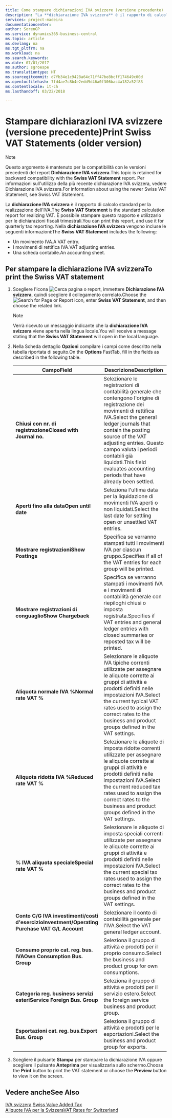 ```yaml
---
title: Come stampare dichiarazioni IVA svizzere (versione precedente)
description: "La **dichiarazione IVA svizzera** è il rapporto di calcolo standard per la realizzazione dell'IVA. È possibile stampare questo rapporto e utilizzarlo per le dichiarazioni fiscali trimestrali."
services: project-madeira
documentationcenter: 
author: SorenGP
ms.service: dynamics365-business-central
ms.topic: article
ms.devlang: na
ms.tgt_pltfrm: na
ms.workload: na
ms.search.keywords: 
ms.date: 07/01/2017
ms.author: sgroespe
ms.translationtype: HT
ms.sourcegitcommit: d7fb34e1c9428a64c71ff47be8bcff174649c00d
ms.openlocfilehash: 7fd4ae7c8b4e2edd9d46a0f306bac4a182a52f83
ms.contentlocale: it-ch
ms.lasthandoff: 03/22/2018

---
```

# <a name="print-swiss-vat-statements-older-version"></a><span data-ttu-id="e45f5-104">Stampare dichiarazioni IVA svizzere (versione precedente)</span><span class="sxs-lookup"><span data-stu-id="e45f5-104">Print Swiss VAT Statements (older version)</span></span>

> [!NOTE]  
>  <span data-ttu-id="e45f5-105">Questo argomento è mantenuto per la compatibilità con le versioni precedenti del report **Dichiarazione IVA svizzera**.</span><span class="sxs-lookup"><span data-stu-id="e45f5-105">This topic is retained for backward compatibility with the **Swiss VAT Statement** report.</span></span> <span data-ttu-id="e45f5-106">Per informazioni sull'utilizzo della più recente dichiarazione IVA svizzera, vedere Dichiarazione IVA svizzera.</span><span class="sxs-lookup"><span data-stu-id="e45f5-106">For information about using the newer Swiss VAT Statement, see Swiss VAT Statement.</span></span>  

<span data-ttu-id="e45f5-107">La **dichiarazione IVA svizzera** è il rapporto di calcolo standard per la realizzazione dell'IVA.</span><span class="sxs-lookup"><span data-stu-id="e45f5-107">The **Swiss VAT Statement** is the standard calculation report for realizing VAT.</span></span> <span data-ttu-id="e45f5-108">È possibile stampare questo rapporto e utilizzarlo per le dichiarazioni fiscali trimestrali.</span><span class="sxs-lookup"><span data-stu-id="e45f5-108">You can print this report, and use it for quarterly tax reporting.</span></span> <span data-ttu-id="e45f5-109">Nella **dichiarazione IVA svizzera** vengono incluse le seguenti informazioni:</span><span class="sxs-lookup"><span data-stu-id="e45f5-109">The **Swiss VAT Statement** includes the following:</span></span>  

- <span data-ttu-id="e45f5-110">Un movimento IVA.</span><span class="sxs-lookup"><span data-stu-id="e45f5-110">A VAT entry.</span></span>  
- <span data-ttu-id="e45f5-111">I movimenti di rettifica IVA.</span><span class="sxs-lookup"><span data-stu-id="e45f5-111">VAT adjusting entries.</span></span>  
- <span data-ttu-id="e45f5-112">Una scheda contabile.</span><span class="sxs-lookup"><span data-stu-id="e45f5-112">An accounting sheet.</span></span>  

## <a name="to-print-the-swiss-vat-statement"></a><span data-ttu-id="e45f5-113">Per stampare la dichiarazione IVA svizzera</span><span class="sxs-lookup"><span data-stu-id="e45f5-113">To print the Swiss VAT statement</span></span>  

1.  <span data-ttu-id="e45f5-114">Scegliere l'icona ![Cerca pagina o report](../../media/ui-search/search_small.png "icona Cerca pagina o report"), immettere **Dichiarazione IVA svizzera**, quindi scegliere il collegamento correlato.</span><span class="sxs-lookup"><span data-stu-id="e45f5-114">Choose the ![Search for Page or Report](../../media/ui-search/search_small.png "Search for Page or Report icon") icon, enter **Swiss VAT Statement**, and then choose the related link.</span></span>  

    > [!NOTE]  
    >  <span data-ttu-id="e45f5-115">Verrà ricevuto un messaggio indicante che la **dichiarazione IVA svizzera** viene aperta nella lingua locale.</span><span class="sxs-lookup"><span data-stu-id="e45f5-115">You will receive a message stating that the **Swiss VAT Statement** will open in the local language.</span></span>  

2.  <span data-ttu-id="e45f5-116">Nella Scheda dettaglio **Opzioni** compilare i campi come descritto nella tabella riportata di seguito.</span><span class="sxs-lookup"><span data-stu-id="e45f5-116">On the **Options** FastTab, fill in the fields as described in the following table.</span></span>  

    |<span data-ttu-id="e45f5-117">Campo</span><span class="sxs-lookup"><span data-stu-id="e45f5-117">Field</span></span>|<span data-ttu-id="e45f5-118">Descrizione</span><span class="sxs-lookup"><span data-stu-id="e45f5-118">Description</span></span>|  
    |---------------------------------|---------------------------------------|  
    |<span data-ttu-id="e45f5-119">**Chiusi con nr. di registrazione**</span><span class="sxs-lookup"><span data-stu-id="e45f5-119">**Closed with Journal no.**</span></span>|<span data-ttu-id="e45f5-120">Selezionare le registrazioni di contabilità generale che contengono l'origine di registrazione dei movimenti di rettifica IVA.</span><span class="sxs-lookup"><span data-stu-id="e45f5-120">Select the general ledger journals that contain the posting source of the VAT adjusting entries.</span></span> <span data-ttu-id="e45f5-121">Questo campo valuta i periodi contabili già liquidati.</span><span class="sxs-lookup"><span data-stu-id="e45f5-121">This field evaluates accounting periods that have already been settled.</span></span>|  
    |<span data-ttu-id="e45f5-122">**Aperti fino alla data**</span><span class="sxs-lookup"><span data-stu-id="e45f5-122">**Open until date**</span></span>|<span data-ttu-id="e45f5-123">Seleziona l'ultima data per la liquidazione di movimenti IVA aperti o non liquidati.</span><span class="sxs-lookup"><span data-stu-id="e45f5-123">Select the last date for settling open or unsettled VAT entries.</span></span>|  
    |<span data-ttu-id="e45f5-124">**Mostrare registrazioni**</span><span class="sxs-lookup"><span data-stu-id="e45f5-124">**Show Postings**</span></span>|<span data-ttu-id="e45f5-125">Specifica se verranno stampati tutti i movimenti IVA per ciascun gruppo.</span><span class="sxs-lookup"><span data-stu-id="e45f5-125">Specifies if all of the VAT entries for each group will be printed.</span></span>|  
    |<span data-ttu-id="e45f5-126">**Mostrare registrazioni di conguaglio**</span><span class="sxs-lookup"><span data-stu-id="e45f5-126">**Show Chargeback**</span></span>|<span data-ttu-id="e45f5-127">Specifica se verranno stampati i movimenti IVA e i movimenti di contabilità generale con riepiloghi chiusi o imposta registrata.</span><span class="sxs-lookup"><span data-stu-id="e45f5-127">Specifies if VAT entries and general ledger entries with closed summaries or reposted tax will be printed.</span></span>|  
    |<span data-ttu-id="e45f5-128">**Aliquota normale IVA %**</span><span class="sxs-lookup"><span data-stu-id="e45f5-128">**Normal rate VAT %**</span></span>|<span data-ttu-id="e45f5-129">Selezionare le aliquote IVA tipiche correnti utilizzate per assegnare le aliquote corrette ai gruppi di attività e prodotti definiti nelle impostazioni IVA.</span><span class="sxs-lookup"><span data-stu-id="e45f5-129">Select the current typical VAT rates used to assign the correct rates to the business and product groups defined in the VAT settings.</span></span>|  
    |<span data-ttu-id="e45f5-130">**Aliquota ridotta IVA %**</span><span class="sxs-lookup"><span data-stu-id="e45f5-130">**Reduced rate VAT %**</span></span>|<span data-ttu-id="e45f5-131">Selezionare le aliquote di imposta ridotte correnti utilizzate per assegnare le aliquote corrette ai gruppi di attività e prodotti definiti nelle impostazioni IVA.</span><span class="sxs-lookup"><span data-stu-id="e45f5-131">Select the current reduced tax rates used to assign the correct rates to the business and product groups defined in the VAT settings.</span></span>|  
    |<span data-ttu-id="e45f5-132">**% IVA aliquota speciale**</span><span class="sxs-lookup"><span data-stu-id="e45f5-132">**Special rate VAT %**</span></span>|<span data-ttu-id="e45f5-133">Selezionare le aliquote di imposta speciali correnti utilizzate per assegnare le aliquote corrette ai gruppi di attività e prodotti definiti nelle impostazioni IVA.</span><span class="sxs-lookup"><span data-stu-id="e45f5-133">Select the current special tax rates used to assign the correct rates to the business and product groups defined in the VAT settings.</span></span>|  
    |<span data-ttu-id="e45f5-134">**Conto C/G IVA investimenti/costi d'esercizio**</span><span class="sxs-lookup"><span data-stu-id="e45f5-134">**Investment/Operating Purchase VAT G/L Account**</span></span>|<span data-ttu-id="e45f5-135">Selezionare il conto di contabilità generale per l'IVA.</span><span class="sxs-lookup"><span data-stu-id="e45f5-135">Select the VAT general ledger account.</span></span>|  
    |<span data-ttu-id="e45f5-136">**Consumo proprio cat. reg. bus. IVA**</span><span class="sxs-lookup"><span data-stu-id="e45f5-136">**Own Consumption Bus. Group**</span></span>|<span data-ttu-id="e45f5-137">Seleziona il gruppo di attività e prodotti per il proprio consumo.</span><span class="sxs-lookup"><span data-stu-id="e45f5-137">Select the business and product group for own consumptions.</span></span>|  
    |<span data-ttu-id="e45f5-138">**Categoria reg. business servizi esteri**</span><span class="sxs-lookup"><span data-stu-id="e45f5-138">**Service Foreign Bus. Group**</span></span>|<span data-ttu-id="e45f5-139">Seleziona il gruppo di attività e prodotti per il servizio estero.</span><span class="sxs-lookup"><span data-stu-id="e45f5-139">Select the foreign service business and product group.</span></span>|  
    |<span data-ttu-id="e45f5-140">**Esportazioni cat. reg. bus.**</span><span class="sxs-lookup"><span data-stu-id="e45f5-140">**Export Bus. Group**</span></span>|<span data-ttu-id="e45f5-141">Seleziona il gruppo di attività e prodotti per le esportazioni.</span><span class="sxs-lookup"><span data-stu-id="e45f5-141">Select the business and product group for exports.</span></span>|  

3.  <span data-ttu-id="e45f5-142">Scegliere il pulsante **Stampa** per stampare la dichiarazione IVA oppure scegliere il pulsante **Anteprima** per visualizzarla sullo schermo.</span><span class="sxs-lookup"><span data-stu-id="e45f5-142">Choose the **Print** button to print the VAT statement or choose the **Preview** button to view it on the screen.</span></span>  

## <a name="see-also"></a><span data-ttu-id="e45f5-143">Vedere anche</span><span class="sxs-lookup"><span data-stu-id="e45f5-143">See Also</span></span>  
 <span data-ttu-id="e45f5-144">[IVA svizzera](swiss-value-added-tax.md) </span><span class="sxs-lookup"><span data-stu-id="e45f5-144">[Swiss Value Added Tax](swiss-value-added-tax.md) </span></span>  
 [<span data-ttu-id="e45f5-145">Aliquote IVA per la Svizzera</span><span class="sxs-lookup"><span data-stu-id="e45f5-145">VAT Rates for Switzerland</span></span>](vat-rates-for-switzerland.md)

